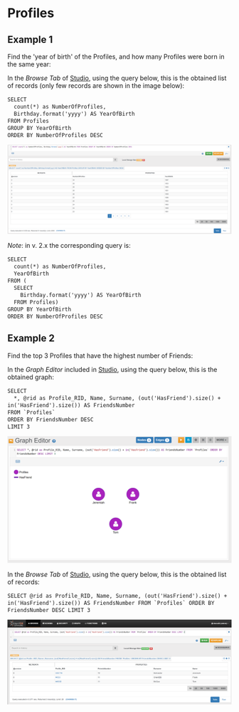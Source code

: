 
# Profiles


## Example 1

Find the 'year of birth' of the Profiles, and how many Profiles were born in the same year:

In the _Browse Tab_ of [Studio](../studio/README.md), using the query below, this is the obtained list of records (only few records are shown in the image below):

<pre><code class="lang-sql">SELECT 
  count(*) as NumberOfProfiles, 
  Birthday.format('yyyy') AS YearOfBirth 
FROM Profiles 
GROUP BY YearOfBirth 
ORDER BY NumberOfProfiles DESC
</code></pre>

![](../../../images/demo-dbs/social-travel-agency/query_8_browse.png)

_Note_: in v. 2.x the corresponding query is:

<pre><code class="lang-sql">SELECT 
  count(*) as NumberOfProfiles, 
  YearOfBirth 
FROM (
  SELECT  
    Birthday.format('yyyy') AS YearOfBirth
  FROM Profiles)
GROUP BY YearOfBirth
ORDER BY NumberOfProfiles DESC
</code></pre>


## Example 2

Find the top 3 Profiles that have the highest number of Friends:

In the _Graph Editor_ included in [Studio](../studio/README.md), using the query below, this is the obtained graph:

<pre><code class="lang-sql">SELECT 
  *, @rid as Profile_RID, Name, Surname, (out('HasFriend').size() + in('HasFriend').size()) AS FriendsNumber 
FROM `Profiles` 
ORDER BY FriendsNumber DESC 
LIMIT 3
</code></pre>

![](../../../images/demo-dbs/social-travel-agency/query_12_graph.png)

In the _Browse Tab_ of [Studio](../studio/README.md), using the query below, this is the obtained list of records:

<pre><code class="lang-sql">SELECT @rid as Profile_RID, Name, Surname, (out('HasFriend').size() + in('HasFriend').size()) AS FriendsNumber FROM `Profiles` ORDER BY FriendsNumber DESC LIMIT 3</code></pre>

![](../../../images/demo-dbs/social-travel-agency/query_12_browse.png)
